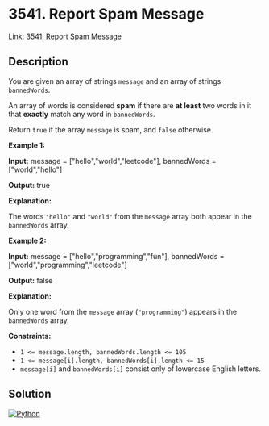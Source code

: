 # 3541. Report Spam Message

Link: [3541. Report Spam Message](https://leetcode.com/problems/report-spam-message/description/)

## Description

You are given an array of strings `message` and an array of strings `bannedWords`.

An array of words is considered **spam** if there are **at least** two words in it that **exactly** match any word in `bannedWords`.

Return `true` if the array `message` is spam, and `false` otherwise.

**Example 1:**

**Input:** message \= \["hello","world","leetcode"], bannedWords \= \["world","hello"]

**Output:** true

**Explanation:**

The words `"hello"` and `"world"` from the `message` array both appear in the `bannedWords` array.

**Example 2:**

**Input:** message \= \["hello","programming","fun"], bannedWords \= \["world","programming","leetcode"]

**Output:** false

**Explanation:**

Only one word from the `message` array (`"programming"`) appears in the `bannedWords` array.

**Constraints:**

* `1 <= message.length, bannedWords.length <= 105`
* `1 <= message[i].length, bannedWords[i].length <= 15`
* `message[i]` and `bannedWords[i]` consist only of lowercase English letters.

## Solution

[![Python](https://img.shields.io/badge/-Python-black?style=for-the-badge&logo=python)](./solution.py)

